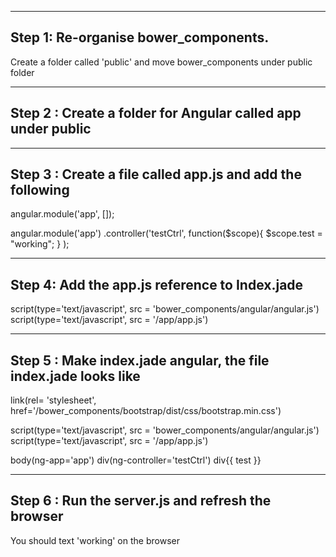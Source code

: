 -----------------------------------------------------------------------
Step 1: Re-organise bower_components.
-----------------------------------------------------------------------
Create a folder called 'public' and move bower_components under public folder

-----------------------------------------------------------------------
Step 2 : Create a folder for Angular called app under public
-----------------------------------------------------------------------

-----------------------------------------------------------------------
Step 3 : Create a file called app.js and add the following 
-----------------------------------------------------------------------
angular.module('app', []);

angular.module('app')
        .controller('testCtrl', 
                    function($scope){
                            $scope.test = "working";
                        }
                    );
                    
-----------------------------------------------------------------------
Step 4: Add the app.js reference to Index.jade
-----------------------------------------------------------------------
script(type='text/javascript', src = 'bower_components/angular/angular.js')
script(type='text/javascript', src = '/app/app.js')

-----------------------------------------------------------------------
Step 5 : Make index.jade angular, the file index.jade looks like
----------------------------------------------------------------------
link(rel= 'stylesheet', href='/bower_components/bootstrap/dist/css/bootstrap.min.css')

script(type='text/javascript', src = 'bower_components/angular/angular.js')
script(type='text/javascript', src = '/app/app.js')

body(ng-app='app')
    div(ng-controller='testCtrl')
        div{{ test }}
        
-----------------------------------------------------------------------
Step 6 : Run the server.js and refresh the browser
-----------------------------------------------------------------------
You should text 'working' on the browser


        



